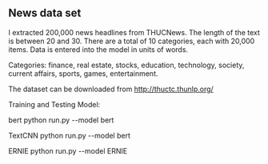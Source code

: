 ## News data set

I extracted 200,000 news headlines from THUCNews. The length of the text is between 20 and 30. There are a total of 10 categories, each with 20,000 items. Data is entered into the model in units of words.

Categories: finance, real estate, stocks, education, technology, society, current affairs, sports, games, entertainment.

The dataset can be downloaded from http://thuctc.thunlp.org/


Training and Testing Model:

bert
python run.py --model bert

TextCNN
python run.py --model bert

 ERNIE
python run.py --model ERNIE
